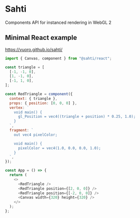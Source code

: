 # Sahti

Components API for instanced rendering in WebGL 2

## Minimal React example

<https://vuoro.github.io/sahti/>

```js
import { Canvas, component } from "@sahti/react";

const triangle = [
  [-1, -1, 0],
  [1, -1, 0],
  [-1, 1, 0],
];

const RedTriangle = component({
  context: { triangle },
  props: { position: [0, 0, 0] },
  vertex: `
    void main() {
      gl_Position = vec4((triangle + position) * 0.25, 1.0);
    }
  `,
  fragment: `
    out vec4 pixelColor;

    void main() {
      pixelColor = vec4(1.0, 0.0, 0.0, 1.0);
    }
  `,
});

const App = () => {
  return (
    <>
      <RedTriangle />
      <RedTriangle position={[2, 0, 0]} />
      <RedTriangle position={[-2, 0, 0]} />
      <Canvas width={320} height={320} />
    </>
  );
};
```

